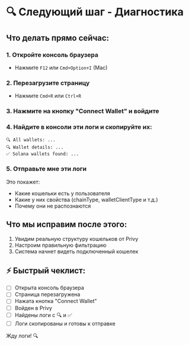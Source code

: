 # 🔍 Следующий шаг - Диагностика

## Что делать прямо сейчас:

### 1. Откройте консоль браузера
- Нажмите `F12` или `Cmd+Option+I` (Mac)

### 2. Перезагрузите страницу
- Нажмите `Cmd+R` или `Ctrl+R`

### 3. Нажмите на кнопку "Connect Wallet" и войдите

### 4. Найдите в консоли эти логи и скопируйте их:

```
🔍 All wallets: ...
🔍 Wallet details: ...
✅ Solana wallets found: ...
```

### 5. Отправьте мне эти логи

Это покажет:
- Какие кошельки есть у пользователя
- Какие у них свойства (chainType, walletClientType и т.д.)
- Почему они не распознаются

## Что мы исправим после этого:

1. Увидим реальную структуру кошельков от Privy
2. Настроим правильную фильтрацию
3. Система начнет видеть подключенный кошелек

## ⚡ Быстрый чеклист:

- [ ] Открыта консоль браузера
- [ ] Страница перезагружена
- [ ] Нажата кнопка "Connect Wallet"  
- [ ] Войден в Privy
- [ ] Найдены логи с 🔍 и ✅
- [ ] Логи скопированы и готовы к отправке

Жду логи! 🔍
